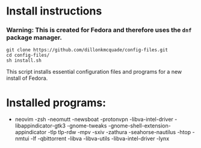 # Install instructions

### Warning: This is created for Fedora and therefore uses the `dnf` package manager.

``` 
git clone https://github.com/dillonkmcquade/config-files.git
cd config-files/
sh install.sh
```

This script installs essential configuration files and programs for a new install of Fedora.

# Installed programs:
- neovim
-zsh
-neomutt
-newsboat
-protonvpn
-libva-intel-driver
-libappindicator-gtk3
-gnome-tweaks
-gnome-shell-extension-appindicator
-tlp tlp-rdw
-mpv
-sxiv
-zathura
-seahorse-nautilus
-htop
-nmtui
-lf
-qbittorrent
-libva
-libva-utils
-libva-intel-driver
-lynx


